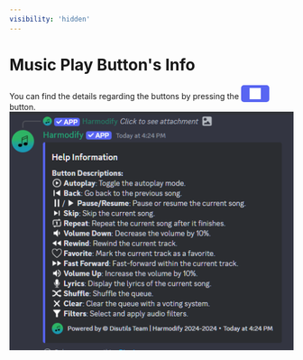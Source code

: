 ```yaml
---
visibility: 'hidden'
---
```

<style>
    /* Styling the button */
    .custom-button {
        display: inline-flex;          /* Allows flexibility to center the content */
        align-items: center;           /* Vertically centers the content */
        justify-content: center;       /* Horizontally centers the content */
        padding: 5px 15px;            /* Adjusts the padding inside the button */
        background-color: #5865F2;     /* Background color of the button */
        color: white;                  /* Text color */
        border: none;                  /* Removes the default border */
        border-radius: 5px;            /* Rounds the corners of the button */
        cursor: pointer;              /* Adds a pointer on hover */
    }
    /* Icon styling */
    .icon {
        width: 20px;                  /* Width of the icon */
        height: 20px;                 /* Height of the icon */
    }
</style>

# Music Play Button's Info
You can find the details regarding the buttons by pressing the 
<button class="custom-button">
    <img src="/assets/harmodify/questionmark.png" alt="Icon" class="icon">
</button>
button.
![👆An Embed Showing the info regarding the button's functionality.](/assets/harmodify/play_button_info.png)